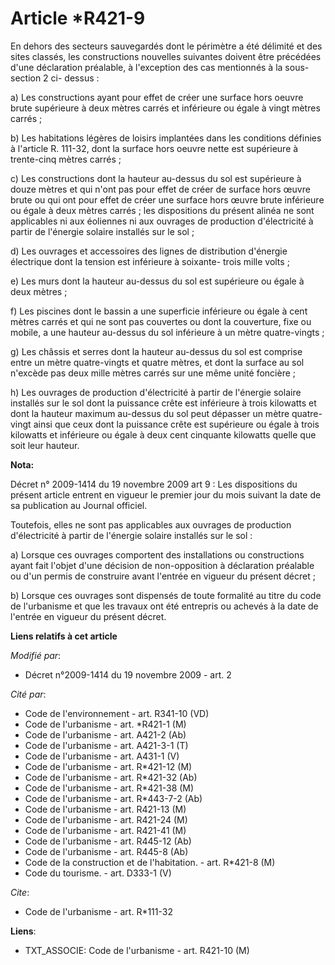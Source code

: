 # Article *R421-9

En dehors des secteurs sauvegardés dont le périmètre a été délimité et des sites classés, les constructions nouvelles
suivantes doivent être précédées d'une déclaration préalable, à l'exception des cas mentionnés à la sous-section 2 ci-
dessus : 

a) Les constructions ayant pour effet de créer une surface hors oeuvre brute supérieure à deux mètres carrés et inférieure ou
égale à vingt mètres carrés ; 

b) Les habitations légères de loisirs implantées dans les conditions définies à l'article R. 111-32, dont la surface hors
oeuvre nette est supérieure à trente-cinq mètres carrés ; 

c) Les constructions dont la hauteur au-dessus du sol est supérieure à douze mètres et qui n'ont pas pour effet de créer de
surface hors œuvre brute ou qui ont pour effet de créer une surface hors œuvre brute inférieure ou égale à deux mètres
carrés ; les dispositions du présent alinéa ne sont applicables ni aux éoliennes ni aux ouvrages de production d'électricité
à partir de l'énergie solaire installés sur le sol ; 

d) Les ouvrages et accessoires des lignes de distribution d'énergie électrique dont la tension est inférieure à soixante-
trois mille volts ; 

e) Les murs dont la hauteur au-dessus du sol est supérieure ou égale à deux mètres ; 

f) Les piscines dont le bassin a une superficie inférieure ou égale à cent mètres carrés et qui ne sont pas couvertes ou dont
la couverture, fixe ou mobile, a une hauteur au-dessus du sol inférieure à un mètre quatre-vingts ; 

g) Les châssis et serres dont la hauteur au-dessus du sol est comprise entre un mètre quatre-vingts et quatre mètres, et dont
la surface au sol n'excède pas deux mille mètres carrés sur une même unité foncière ; 

h) Les ouvrages de production d'électricité à partir de l'énergie solaire installés sur le sol dont la puissance crête est
inférieure à trois kilowatts et dont la hauteur maximum au-dessus du sol peut dépasser un mètre quatre-vingt ainsi que ceux
dont la puissance crête est supérieure ou égale à trois kilowatts et inférieure ou égale à deux cent cinquante kilowatts
quelle que soit leur hauteur.

**Nota:**

Décret n° 2009-1414 du 19 novembre 2009 art 9 : Les dispositions du présent article entrent en vigueur le premier jour du
mois suivant la date de sa publication au Journal officiel.

Toutefois, elles ne sont pas applicables aux ouvrages de production d'électricité à partir de l'énergie solaire installés sur
le sol :

a) Lorsque ces ouvrages comportent des installations ou constructions ayant fait l'objet d'une décision de non-opposition à
déclaration préalable ou d'un permis de construire avant l'entrée en vigueur du présent décret ;

b) Lorsque ces ouvrages sont dispensés de toute formalité au titre du code de l'urbanisme et que les travaux ont été
entrepris ou achevés à la date de l'entrée en vigueur du présent décret.

**Liens relatifs à cet article**

_Modifié par_:

  - Décret n°2009-1414 du 19 novembre 2009 - art. 2

_Cité par_:

  - Code de l'environnement - art. R341-10 (VD)
  - Code de l'urbanisme - art. *R421-1 (M)
  - Code de l'urbanisme - art. A421-2 (Ab)
  - Code de l'urbanisme - art. A421-3-1 (T)
  - Code de l'urbanisme - art. A431-1 (V)
  - Code de l'urbanisme - art. R*421-12 (M)
  - Code de l'urbanisme - art. R*421-32 (Ab)
  - Code de l'urbanisme - art. R*421-38 (M)
  - Code de l'urbanisme - art. R*443-7-2 (Ab)
  - Code de l'urbanisme - art. R421-13 (M)
  - Code de l'urbanisme - art. R421-24 (M)
  - Code de l'urbanisme - art. R421-41 (M)
  - Code de l'urbanisme - art. R445-12 (Ab)
  - Code de l'urbanisme - art. R445-8 (Ab)
  - Code de la construction et de l'habitation. - art. R*421-8 (M)
  - Code du tourisme. - art. D333-1 (V)

_Cite_:

  - Code de l'urbanisme - art. R*111-32

**Liens**:

  - TXT_ASSOCIE: Code de l'urbanisme - art. R421-10 (M)
